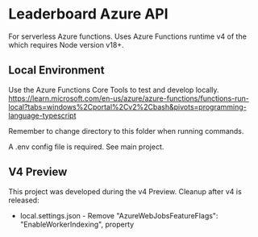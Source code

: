 # Leaderboard Azure API

For serverless Azure functions. Uses Azure Functions runtime v4 of the which requires Node version v18+.

## Local Environment

Use the Azure Functions Core Tools to test and develop locally. https://learn.microsoft.com/en-us/azure/azure-functions/functions-run-local?tabs=windows%2Cportal%2Cv2%2Cbash&pivots=programming-language-typescript

Remember to change directory to this folder when running commands.

A .env config file is required. See main project.

## V4 Preview

This project was developed during the v4 Preview. Cleanup after v4 is released:

- local.settings.json - Remove "AzureWebJobsFeatureFlags": "EnableWorkerIndexing", property

